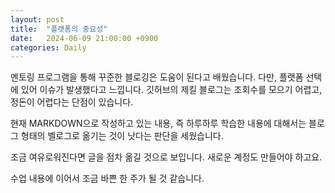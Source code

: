```yaml
---
layout: post
title:  "플랫폼의 중요성"
date:   2024-06-09 21:00:00 +0900
categories: Daily
---
```

멘토링 프로그램을 통해 꾸준한 블로깅은 도움이 된다고 배웠습니다.
다만, 플랫폼 선택에 있어 이슈가 발생했다고 느낍니다.
깃허브의 제킬 블로그는 조회수를 모으기 어렵고,
정돈이 어렵다는 단점이 있습니다.

현재 MARKDOWN으로 작성하고 있는 내용,
즉 하루하루 학습한 내용에 대해서는
블로그 형태의 벨로그로 옮기는 것이 낫다는 판단을 세웠습니다.

조금 여유로워진다면 글을 점차 옮길 것으로 보입니다.
새로운 계정도 만들어야 하고요.

수업 내용에 이어서
조금 바쁜 한 주가 될 것 같습니다.
